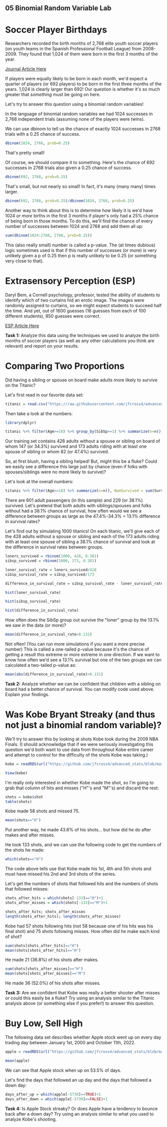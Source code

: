 05 Binomial Random Variable Lab
-------------------------------------

# Soccer Player Birthdays

Researchers recorded the birth months of 2,768 elite youth soccer players (on youth teams in the Spanish Professional Football League) from 2008-2009.  They found that 1,024 of them were born in the first 3 months of the year.  

<a href="https://www.ncbi.nlm.nih.gov/pmc/articles/PMC3761747/" target="_blank">Journal Article Here</a>

If players were equally likely to be born in each month, we'd expect a quarter of players (or 692 players) to be born in the first three months of the years.  1,024 is clearly larger than 692!  Our question is whether it's so much greater that *something* must be going on here.

Let's try to answer this question using a binomial random variables!

In the language of binomial random variables we had 1024 successes in 2,768 independent trials (assuming none of the players were twins).

We can use dbinom to tell us the chance of exactly 1024 successes in 2768 trials with a 0.25 chance of success.

```r
dbinom(1024, 2768, prob=0.25)
```

That's pretty small!

Of course, we should compare it to something.  Here's the chance of 692 successes in 2768 trials also given a 0.25 chance of success.

```r
dbinom(692, 2768, prob=0.25)
```

That's small, but not nearly so small!  In fact, it's many (many many) times larger.

```r
dbinom(692, 2768, prob=0.25)/dbinom(1024, 2768, prob=0.25)
```

Another way to think about this is to determine how likely it is we'd have 1024 *or more* births in the first 3 months if player's only had a 25% chance of being born in those months.  To do this, we'll find the chance of every number of successes between 1024 and 2768 and add them all up:

```r
sum(dbinom(1024:2768, 2768, prob=0.25))
```

This (also really small) number is called a p-value.  The (at times dubious) logic sometimes used is that if this number of successes (or more) is very unlikely given a p of 0.25 then p is really unlikely to be 0.25 (or something very close to that).

# Extrasensory Perception (ESP)

Daryl Bem, a Cornell psychology, professor, tested the ability of students to identify which of two curtains hid an erotic image.  The images were randomly assigned to curtains, so we might expect students to succeed half the time.  And yet, out of 1600 guesses (16 guesses from each of 100 different students), 850 guesses were correct.

<a href="https://psycnet.apa.org/buy/2011-01894-001" target="_blank">ESP Article Here</a>

**Task 1:** Analyze this data using the techniques we used to analyze the birth months of soccer players (as well as any other calculations you think are relevant) and report on your results.


# Comparing Two Proportions

Did having a sibling or spouse on board make adults more likely to survive on the Titanic?


Let's first read in our favorite data set:
```r
titanic = read.csv("https://raw.githubusercontent.com/jfcross4/advanced_stats/master/titanic_train.csv")
```

Then take a look at the numbers:

```r
library(dplyr)

titanic %>% filter(Age>=18) %>% group_by(SibSp>=1) %>% summarize(n=n(), NumSurvived = sum(Survived), SurvivalRate=mean(Survived))
```
Our training set contains 428 adults without a spouse or sibling on board of whom 147 (or 34.3%) survived and 173 adults riding with at least one spouse of sibling or whom 82 (or 47.4%) survived.

So, at first blush, having a sibling helped!  But, might this be a fluke?  Could we easily see a difference this large just by chance (even if folks with spouses/siblings were no more likely to survive)?

Let's look at the overall numbers:

```r
titanic %>% filter(Age>=18) %>% summarize(n=n(), NumSurvived = sum(Survived), SurvivalRate=mean(Survived))
```

There are 601 adult passengers (in this sample) and 229 (or 38.1%) survived.  Let's pretend that both adults with siblings/spouses and folks without had a 38.1% chance of survival, how often would we see a difference between groups as large as the 47.4%-34.3% = 13.1% difference in survival rates?

Let's find out by simulating 1000 titanics!  On each titanic, we'll give each of the 428 adults without a spouse or sibling and each of the 173 adults riding with at least one spouse of sibling a 38.1% chance of survival and look at the difference in survival rates between groups.

```r
loners_survived = rbinom(1000, 428, 0.381)
sibsp_survived = rbinom(1000, 173, 0.381)

loner_survival_rate = loners_survived/428
sibsp_survival_rate = sibsp_survived/173

difference_in_survival_rate = sibsp_survival_rate - loner_survival_rate

hist(loner_survival_rate)

hist(sibsp_survival_rate)

hist(difference_in_survival_rate)
```

How often does the SibSp group out survive the "loner" group by the 13.1% we saw in the data (or more)?

```r
mean(difference_in_survival_rate>0.131)
```

Not often!  (You can run more simulations if you want a more precise number)  This is called a one-tailed p-value because it's the chance of getting a result this extreme or more extreme in one direction.  If we want to know how often we'd see a 13.1% survival but one of the two groups we can calculated a two-tailed p-value as:

```r
mean(abs(difference_in_survival_rate)>0.131)
```

**Task 2:** Analyze whether we can be confident that children with a sibling on board had a better chance of survival.  You can modify code used above.  Explain your findings.



# Was Kobe Bryant Streaky (and thus not just a binomial random variable)?

We'll try to answer this by looking at shots Kobe took during the 2009 NBA Finals.  (I should acknowledge that if we were seriously investigating this question we'd both want to use data from throughout Kobe entire career and attempt to control for the difficulty of the shots Kobe was taking.)

```r
kobe = readRDS(url("https://github.com/jfcross4/advanced_stats/blob/master/kobe_basket.rds?raw=true"))

View(kobe)
```

I'm really only interested in whether Kobe made the shot, so I'm going to grab that column of hits and misses ("H"'s and "M"'s) and discard the rest:

```r
shots = kobe$shot
table(shots)
```
Kobe made 58 shots and missed 75.  

```r
mean(shots=="H")
```

Put another way, he made 43.6% of his shots...
but how did he do after makes and after misses.  

He took 133 shots, and we can use the following code to get the numbers of the shots he made:

```r
which(shots=="H")
```

The code above tells use that Kobe made his 1st, 4th and 5th shots and must have missed his 2nd and 3rd shots of the series.

Let's get the numbers of shots that followed hits and the numbers of shots that followed misses:

```r
shots_after_hits = which(shots[-133]=="H")+1
shots_after_misses = which(shots[-133]=="M")+1

shots_after_hits; shots_after_misses
length(shots_after_hits); length(shots_after_misses)
```

Kobe had 57 shots following hits (not 58 because one of his hits was his final shot) and 75 shots following misses.  How often did he make each kind of shot?

```r
sum(shots[shots_after_hits]=="H")
mean(shots[shots_after_hits]=="H")
```

He made 21 (36.8%) of his shots after makes.

```r
sum(shots[shots_after_misses]=="H")
mean(shots[shots_after_misses]=="M")
```

He made 36 (52.0%) of his shots after misses.

**Task 3:** Are we confident that Kobe was really a better shooter after misses or could this easily be a fluke?  Try using an analysis similar to the Titanic analysis above (or something else if you prefer!) to answer this question.

# Buy Low, Sell High

The following data set describes whether Apple stock went up on every day trading day between January 1st, 2000 and October 11th, 2022.

```r
apple = readRDS(url("https://github.com/jfcross4/advanced_stats/blob/master/apple.rds?raw=true"))
```

```r
mean(apple)
```

We can see that Apple stock when up on 53.5% of days.

Let's find the days that followed an up day and the days that followed a down day:


```r
days_after_up = which(apple[-5730]==TRUE)+1
days_after_down = which(apple[-5730]==FALSE)+1
```

**Task 4:**  Is Apple Stock streaky?  Or does Apple have a tendency to bounce back after a down day?  Try using an analysis similar to what you used to analyze Kobe's shooting.
